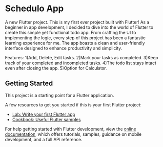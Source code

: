 # Schedulo App

A new Flutter project.
This is my first ever project built with Flutter! 
As a beginner in app development, I decided to dive into the world of Flutter to create this simple yet functional todo app. 
From crafting the UI to implementing the logic, every step of this project has been a fantastic learning experience for me. 
The app boasts a clean and user-friendly interface designed to enhance productivity and simplicity.

Features:
1)Add, Delete, Edit tasks.
2)Mark your tasks as completed.
3)Keep track of your completed and incompleted tasks. 
4)The todo list stays intact even after closing the app.
5)Option for Calculator.

## Getting Started

This project is a starting point for a Flutter application.

A few resources to get you started if this is your first Flutter project:

- [Lab: Write your first Flutter app](https://docs.flutter.dev/get-started/codelab)
- [Cookbook: Useful Flutter samples](https://docs.flutter.dev/cookbook)

For help getting started with Flutter development, view the
[online documentation](https://docs.flutter.dev/), which offers tutorials,
samples, guidance on mobile development, and a full API reference.
